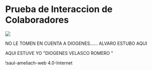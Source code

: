 # Prueba de Interaccion de Colaboradores

![](https://marine.rutgers.edu/~cfree/wp-content/uploads/git-and-github-workflows-12-638.jpg)

NO LE TOMEN EN CUENTA A DIOGENES...... ALVARO ESTUBO AQUI

AQUI ESTUVE YO "DIOGENES VELASCO ROMERO "


!saul-ameliach-web 4.0-Internet
